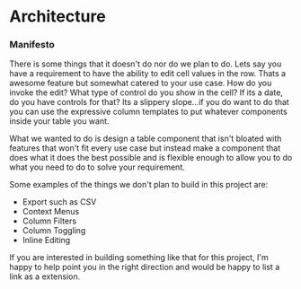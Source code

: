 # Architecture 

### Manifesto
There is some things that it doesn't do nor do we plan to do. Lets say you have a requirement to have the 
ability to edit cell values in the row. Thats a awesome feature but somewhat catered to your use case. 
How do you invoke the edit? What type of control do you show in the cell? If its a date, 
do you have controls for that? Its a slippery slope...if you do want to do that you can use the 
expressive column templates to put whatever components inside your table you want.

What we wanted to do is design a table component that isn't bloated with 
features that won't fit every use case but instead make a component that does 
what it does the best possible and is flexible enough to allow you to do what you need 
to do to solve your requirement.

Some examples of the things we don't plan to build in this project are:
- Export such as CSV
- Context Menus
- Column Filters
- Column Toggling
- Inline Editing

If you are interested in building something like that for this project, I'm happy
to help point you in the right direction and would be happy to list a link as a 
extension.
